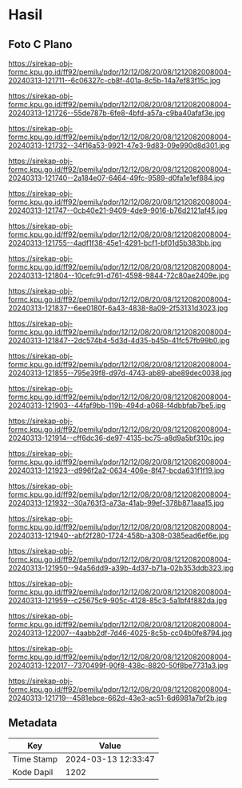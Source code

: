 # Hasil

## Foto C Plano

https://sirekap-obj-formc.kpu.go.id/ff92/pemilu/pdpr/12/12/08/20/08/1212082008004-20240313-121711--6c06327c-cb8f-401a-8c5b-14a7ef83f15c.jpg

https://sirekap-obj-formc.kpu.go.id/ff92/pemilu/pdpr/12/12/08/20/08/1212082008004-20240313-121726--55de787b-6fe8-4bfd-a57a-c9ba40afaf3e.jpg

https://sirekap-obj-formc.kpu.go.id/ff92/pemilu/pdpr/12/12/08/20/08/1212082008004-20240313-121732--34f16a53-9921-47e3-9d83-09e990d8d301.jpg

https://sirekap-obj-formc.kpu.go.id/ff92/pemilu/pdpr/12/12/08/20/08/1212082008004-20240313-121740--2a184e07-6464-49fc-9589-d0fa1e1ef884.jpg

https://sirekap-obj-formc.kpu.go.id/ff92/pemilu/pdpr/12/12/08/20/08/1212082008004-20240313-121747--0cb40e21-9409-4de9-9016-b76d2121af45.jpg

https://sirekap-obj-formc.kpu.go.id/ff92/pemilu/pdpr/12/12/08/20/08/1212082008004-20240313-121755--4adf1f38-45e1-4291-bcf1-bf01d5b383bb.jpg

https://sirekap-obj-formc.kpu.go.id/ff92/pemilu/pdpr/12/12/08/20/08/1212082008004-20240313-121804--10cefc91-d761-4598-9844-72c80ae2409e.jpg

https://sirekap-obj-formc.kpu.go.id/ff92/pemilu/pdpr/12/12/08/20/08/1212082008004-20240313-121837--6ee0180f-6a43-4838-8a09-2f53131d3023.jpg

https://sirekap-obj-formc.kpu.go.id/ff92/pemilu/pdpr/12/12/08/20/08/1212082008004-20240313-121847--2dc574b4-5d3d-4d35-b45b-41fc57fb99b0.jpg

https://sirekap-obj-formc.kpu.go.id/ff92/pemilu/pdpr/12/12/08/20/08/1212082008004-20240313-121855--795e39f8-d97d-4743-ab89-abe89dec0038.jpg

https://sirekap-obj-formc.kpu.go.id/ff92/pemilu/pdpr/12/12/08/20/08/1212082008004-20240313-121903--44faf9bb-119b-494d-a068-f4dbbfab7be5.jpg

https://sirekap-obj-formc.kpu.go.id/ff92/pemilu/pdpr/12/12/08/20/08/1212082008004-20240313-121914--cff6dc36-de97-4135-bc75-a8d9a5bf310c.jpg

https://sirekap-obj-formc.kpu.go.id/ff92/pemilu/pdpr/12/12/08/20/08/1212082008004-20240313-121923--d996f2a2-0634-406e-8f47-bcda631f1f19.jpg

https://sirekap-obj-formc.kpu.go.id/ff92/pemilu/pdpr/12/12/08/20/08/1212082008004-20240313-121932--30a763f3-a73a-41ab-99ef-378b871aaa15.jpg

https://sirekap-obj-formc.kpu.go.id/ff92/pemilu/pdpr/12/12/08/20/08/1212082008004-20240313-121940--abf2f280-1724-458b-a308-0385ead6ef6e.jpg

https://sirekap-obj-formc.kpu.go.id/ff92/pemilu/pdpr/12/12/08/20/08/1212082008004-20240313-121950--94a56dd9-a39b-4d37-b71a-02b353ddb323.jpg

https://sirekap-obj-formc.kpu.go.id/ff92/pemilu/pdpr/12/12/08/20/08/1212082008004-20240313-121959--c25675c9-905c-4128-85c3-5a1bf4f882da.jpg

https://sirekap-obj-formc.kpu.go.id/ff92/pemilu/pdpr/12/12/08/20/08/1212082008004-20240313-122007--4aabb2df-7d46-4025-8c5b-cc04b0fe8794.jpg

https://sirekap-obj-formc.kpu.go.id/ff92/pemilu/pdpr/12/12/08/20/08/1212082008004-20240313-122017--7370499f-90f8-438c-8820-50f8be7731a3.jpg

https://sirekap-obj-formc.kpu.go.id/ff92/pemilu/pdpr/12/12/08/20/08/1212082008004-20240313-121719--4581ebce-662d-43e3-ac51-6d6981a7bf2b.jpg


## Metadata

| Key        | Value               |
| ---------- | ------------------- |
| Time Stamp | 2024-03-13 12:33:47 |
| Kode Dapil | 1202                |




